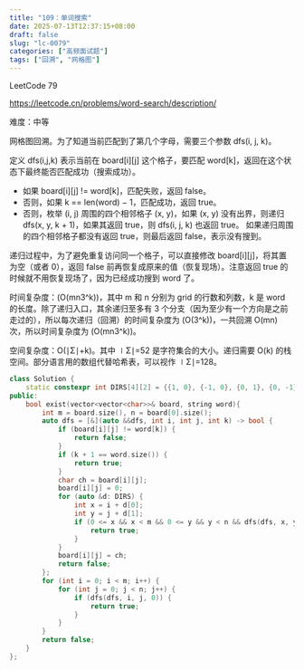 ```yaml
---
title: "109：单词搜索"
date: 2025-07-13T12:37:15+08:00
draft: false
slug: "lc-0079"
categories: ["高频面试题"]
tags: ["回溯", "网格图"]
---
```


LeetCode 79

https://leetcode.cn/problems/word-search/description/

难度：中等

网格图回溯。为了知道当前匹配到了第几个字母，需要三个参数 dfs(i, j, k)。

定义 dfs(i,j,k) 表示当前在 board[i][j] 这个格子，要匹配 word[k]，返回在这个状态下最终能否匹配成功（搜索成功）。

- 如果 board[i][j] != word[k]，匹配失败，返回 false。
- 否则，如果 k == len(word) − 1，匹配成功，返回 true。
- 否则，枚举 (i, j) 周围的四个相邻格子 (x, y)，如果 (x, y) 没有出界，则递归 dfs(x, y, k + 1)，如果其返回 true，则 dfs(i, j, k) 也返回 true。
  如果递归周围的四个相邻格子都没有返回 true，则最后返回 false，表示没有搜到。

递归过程中，为了避免重复访问同一个格子，可以直接修改 board[i][j]，将其置为空（或者 0），返回 false 前再恢复成原来的值（恢复现场）。注意返回 true 的时候就不用恢复现场了，因为已经成功搜到 word 了。

时间复杂度：\(O(mn3^k)\)，其中 m 和 n 分别为 grid 的行数和列数，k 是 word 的长度。除了递归入口，其余递归至多有 3 个分支（因为至少有一个方向是之前走过的），所以每次递归（回溯）的时间复杂度为 \(O(3^k)\)，一共回溯 O(mn) 次，所以时间复杂度为 \(O(mn3^k)\)。

空间复杂度：O(∣Σ∣+k)。其中 ∣Σ∣=52 是字符集合的大小。递归需要 O(k) 的栈空间。部分语言用的数组代替哈希表，可以视作 ∣Σ∣=128。

<!--more-->

```cpp
class Solution {
    static constexpr int DIRS[4][2] = {{1, 0}, {-1, 0}, {0, 1}, {0, -1}};
public:
    bool exist(vector<vector<char>>& board, string word){
        int m = board.size(), n = board[0].size();
        auto dfs = [&](auto &&dfs, int i, int j, int k) -> bool {
            if (board[i][j] != word[k]) {
                return false;
            }
            if (k + 1 == word.size()) {
                return true;
            }
            char ch = board[i][j];
            board[i][j] = 0;
            for (auto &d: DIRS) {
                int x = i + d[0];
                int y = j + d[1];
                if (0 <= x && x < m && 0 <= y && y < n && dfs(dfs, x, y, k + 1)) {
                    return true;
                }
            }
            board[i][j] = ch;
            return false;
        };
        for (int i = 0; i < m; i++) {
            for (int j = 0; j < n; j++) {
                if (dfs(dfs, i, j, 0)) {
                    return true;
                }
            }
        }
        return false;
    }
};
```
